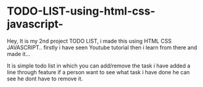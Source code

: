 # TODO-LIST-using-html-css-javascript-
Hey, It is my 2nd project TODO LIST, i made this using HTML CSS JAVASCRIPT.. firstly i have seen Youtube tutorial then i learn from there and made it... 


It is simple todo list in which you can add/remove the task i have added a line through feature if a person want to see what task i have done he can see he dont have to remove it.
